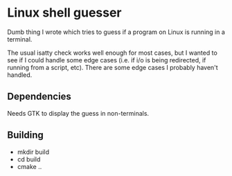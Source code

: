 # Linux shell guesser

Dumb thing I wrote which tries to guess if a program 
on Linux is running in a terminal.

The usual isatty check works well enough for most cases, but I wanted to
see if I could handle some edge cases (i.e. if i/o is being redirected, 
if running from a script, etc). There are some edge cases I probably 
haven't handled.

## Dependencies

Needs GTK to display the guess in non-terminals. 

## Building

* mkdir build
* cd build 
* cmake ..
